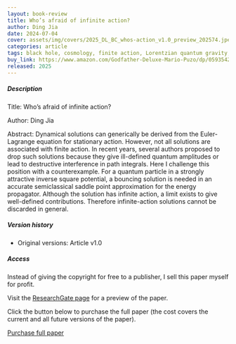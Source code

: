 ```yaml
---
layout: book-review
title: Who’s afraid of infinite action?
author: Ding Jia
date: 2024-07-04
cover: assets/img/covers/2025_DL_BC_whos-action_v1.0_preview_202574.jpeg
categories: article
tags: black hole, cosmology, finite action, Lorentzian quantum gravity, path integral, quantum gravity, singularity
buy_link: https://www.amazon.com/Godfather-Deluxe-Mario-Puzo/dp/0593542592
released: 2025
---
```


##### Description

Title: Who’s afraid of infinite action?

Author: Ding Jia

Abstract: Dynamical solutions can generically be derived from the Euler-Lagrange equation for stationary action. However, not all solutions are associated with finite action. In recent years, several authors proposed to drop such solutions because they give ill-defined quantum amplitudes or lead to destructive interference in path integrals. Here I challenge this position with a counterexample. For a quantum particle in a strongly attractive inverse square potential, a bouncing solution is needed in an accurate semiclassical saddle point approximation for the energy propagator. Although the solution has infinite action, a limit exists to give well-defined contributions. Therefore infinite-action solutions cannot be discarded in general.

##### Version history

- Original versions: Article v1.0

##### Access

Instead of giving the copyright for free to a publisher, I sell this paper myself for profit. 

Visit the [ResearchGate page](http://dx.doi.org/10.13140/RG.2.2.28431.09126) for a preview of the paper. 

Click the button below to purchase the full paper (the cost covers the current and all future versions of the paper).

<script type="text/javascript" src="https://payhip.com/payhip.js"></script>

<a href="https://payhip.com/b/Z4WXI" class="payhip-buy-button" data-theme="green" data-product="Z4WXI">Purchase full paper</a>
